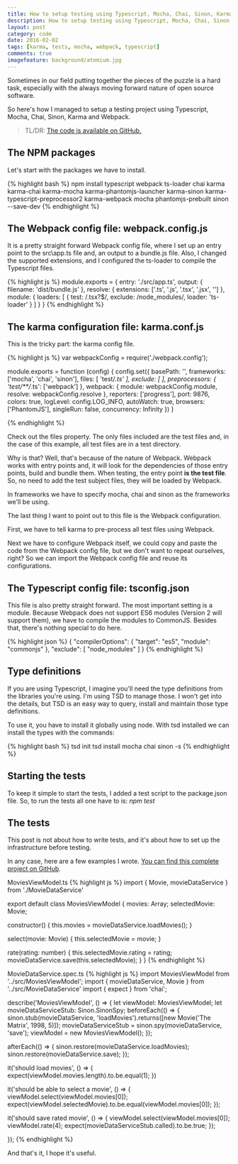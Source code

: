 ```yaml
---
title: How to setup testing using Typescript, Mocha, Chai, Sinon, Karma and Webpack
description: How to setup testing using Typescript, Mocha, Chai, Sinon, Karma and Webpack.
layout: post
category: code
date: 2016-02-02
tags: [karma, tests, mocha, webpack, typescript]
comments: true
imagefeature: background/atomium.jpg
---
```

Sometimes in our field putting together the pieces of the puzzle is a hard task, especially with the always moving forward nature of open source software.

So here's how I managed to setup a testing project using Typescript, Mocha, Chai, Sinon, Karma and Webpack.
<!-- more -->
> TL/DR: [The code is available on GitHub.](https://github.com/vintem/TypescriptMochaWebpackDemo)

## The NPM packages

Let's start with the packages we have to install.

{% highlight bash %} 
npm install typescript webpack ts-loader chai karma karma-chai karma-mocha karma-phantomjs-launcher karma-sinon karma-typescript-preprocessor2 karma-webpack mocha phantomjs-prebuilt sinon --save-dev
{% endhighlight %}

## The Webpack config file: webpack.config.js

It is a pretty straight forward Webpack config file, where I set up an entry point to the src\app.ts file and, an output to a bundle.js file. Also, I changed the supported extensions, and I configured the ts-loader to compile the Typescript files.

{% highlight js %}
module.exports = {
  entry: './src/app.ts',
  output: {
    filename: 'dist/bundle.js'
  },
  resolve: {
    extensions: ['.ts', '.js', '.tsx', '.jsx', '']
  },
  module: {
    loaders: [
      {
        test: /\.tsx?$/,
        exclude: /node_modules/,
        loader: 'ts-loader'
      }
    ]
  }
}
{% endhighlight %}

## The karma configuration file: karma.conf.js

This is the tricky part: the karma config file.

{% highlight js %}
var webpackConfig = require('./webpack.config');

module.exports = function (config) {
  config.set({
    basePath: '',
    frameworks: ['mocha', 'chai', 'sinon'],
    files: [
      'test/*.ts'
    ],
    exclude: [
    ],
    preprocessors: {
      'test/**/*.ts': ['webpack']
    },
    webpack: {
      module: webpackConfig.module,
      resolve: webpackConfig.resolve
    },
    reporters: ['progress'],
    port: 9876,
    colors: true,
    logLevel: config.LOG_INFO,
    autoWatch: true,
    browsers: ['PhantomJS'],
    singleRun: false,
    concurrency: Infinity
  })
}

{% endhighlight %}

Check out the files property. The only files included are the test files and, in the case of this example, all test files are in a test directory. 

Why is that? Well, that's because of the nature of Webpack. Webpack works with entry points and, it will look for the dependencies of those entry points, build and bundle them. When testing, the entry point **is the test file**. So, no need to add the test subject files, they will be loaded by Webpack.

In frameworks we have to specify mocha, chai and sinon as the frameworks we'll be using.

The last thing I want to point out to this file is the Webpack configuration. 

First, we have to tell karma to pre-process all test files using Webpack.

Next we have to configure Webpack itself, we could copy and paste the code from the Webpack config file, but we don't want to repeat ourselves, right? So we can import the Webpack config file and reuse its configurations.

<script async src="//pagead2.googlesyndication.com/pagead/js/adsbygoogle.js"></script>
<!-- Responsive content -->
<ins class="adsbygoogle"
     style="display:block"
     data-ad-client="ca-pub-1865353648221711"
     data-ad-slot="8499334570"
     data-ad-format="auto"></ins>
<script>
(adsbygoogle = window.adsbygoogle || []).push({});
</script> 

## The Typescript config file: tsconfig.json

This file is also pretty straight forward. The most important setting is a module. Because Webpack does not support ES6 modules (Version 2 will support them), we have to compile the modules to CommonJS. Besides that, there's nothing special to do here. 

{% highlight json %}
{
  "compilerOptions": {
    "target": "es5",
    "module": "commonjs"
  },
  "exclude": [
    "node_modules"
  ]
}
{% endhighlight %}

## Type definitions

If you are using Typescript, I imagine you'll need the type definitions from the libraries you're using. I'm using TSD to manage those. I won't get into the details, but TSD is an easy way to query, install and maintain those type definitions. 

To use it, you have to install it globally using node. With tsd installed we can install the types with the commands:

{% highlight bash %}
tsd init
tsd install mocha chai sinon -s
{% endhighlight %}

## Starting the tests

To keep it simple to start the tests, I added a test script to the package.json file. So, to run the tests all one have to is: *npm test*

## The tests

This post is not about how to write tests, and it's about how to set up the infrastructure before testing. 

In any case, here are a few examples I wrote. [You can find this complete project on GitHub](https://github.com/vintem/TypescriptMochaWebpackDemo).

MoviesViewModel.ts
{% highlight js %}
import { Movie, movieDataService } from './MovieDataService'

export default class MoviesViewModel {
  movies: Array<Movie>;
  selectedMovie: Movie;

  constructor() {
    this.movies = movieDataService.loadMovies();
  }

  select(movie: Movie) {
    this.selectedMovie = movie;
  }

  rate(rating: number) {
    this.selectedMovie.rating = rating;
    movieDataService.save(this.selectedMovie);
  }
}
{% endhighlight %}

MovieDataService.spec.ts
{% highlight js %}
import MoviesViewModel from '../src/MoviesViewModel';
import { movieDataService, Movie } from '../src/MovieDataService'
import { expect } from 'chai';

describe('MoviesViewModel', () => {
  let viewModel: MoviesViewModel;
  let movieDataServiceStub: Sinon.SinonSpy;
  beforeEach(() => {
    sinon.stub(movieDataService, 'loadMovies').returns([new Movie('The Matrix', 1998, 5)]);
    movieDataServiceStub = sinon.spy(movieDataService, 'save');
    viewModel = new MoviesViewModel();
  });

  afterEach(() => {
    sinon.restore(movieDataService.loadMovies);
    sinon.restore(movieDataService.save);
  });

  it('should load movies', () => {
    expect(viewModel.movies.length).to.be.equal(1);
  })

  it('should be able to select a movie', () => {
    viewModel.select(viewModel.movies[0]);
    expect(viewModel.selectedMovie).to.be.equal(viewModel.movies[0]);
  });

  it('should save rated movie', () => {
    viewModel.select(viewModel.movies[0]);
    viewModel.rate(4);
    expect(movieDataServiceStub.called).to.be.true;
  });

});
{% endhighlight %}

And that's it, I hope it's useful.
